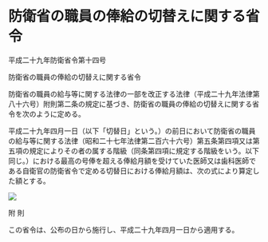 # 防衛省の職員の俸給の切替えに関する省令

平成二十九年防衛省令第十四号

防衛省の職員の俸給の切替えに関する省令

防衛省の職員の給与等に関する法律の一部を改正する法律（平成二十九年法律第八十六号）附則第二条の規定に基づき、防衛省の職員の俸給の切替えに関する省令を次のように定める。

平成二十九年四月一日（以下「切替日」という。）の前日において防衛省の職員の給与等に関する法律（昭和二十七年法律第二百六十六号）第五条第四項又は第五項の規定によりその者の属する階級（同条第四項に規定する階級をいう。以下同じ。）における最高の号俸を超える俸給月額を受けていた医師又は歯科医師である自衛官の防衛省令で定める切替日における俸給月額は、次の式により算定した額とする。

![](/./pict/H29F230014_001.jpg)

附 則

この省令は、公布の日から施行し、平成二十九年四月一日から適用する。
